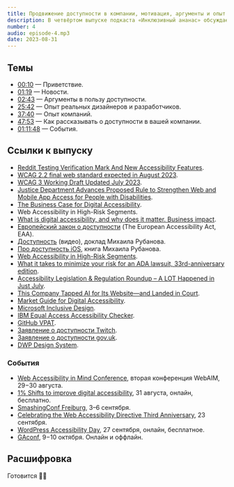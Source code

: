 ```yaml
---
title: Продвижение доступности в компании, мотивация, аргументы и опыт
description: В четвёртом выпуске подкаста «Инклюзивный ананас» обсуждаем, почему компаниям нужно заниматься доступностью, как убедить руководство и вовлечь команду, как рассказать о достижениях и собрать хороший фидбэк от пользователей, а также делимся опытом крупных компаний и реальными кейсами коллег, работающих с доступностью.
number: 4
audio: episode-4.mp3
date: 2023-08-31
---
```


## Темы

- [00:10](#00:10) — Приветствие.
- [01:19](#01:19) — Новости.
- [02:43](#02:43) — Аргументы в пользу доступности.
- [25:42](#25:42) — Опыт реальных дизайнеров и разработчиков.
- [37:40](#37:40) — Опыт компаний.
- [47:53](#47:53) — Как рассказывать о доступности в вашей компании.
- [01:11:48](#01:11:48) — События.

## Ссылки к выпуску

- [Reddit Testing Verification Mark And New Accessibility Features](https://tech.co/news/reddit-verfication-accessibility).
- [WCAG 2.2 final web standard expected in August 2023](https://www.w3.org/WAI/news/2023-07-20/wcag22PR/).
- [WCAG 3 Working Draft Updated July 2023](https://www.w3.org/WAI/news/2023-07-24/wcag3/).
- [Justice Department Advances Proposed Rule to Strengthen Web and Mobile App Access for People with Disabilities](https://www.justice.gov/opa/pr/justice-department-advances-proposed-rule-strengthen-web-and-mobile-app-access-people).
- [The Business Case for Digital Accessibility](https://www.w3.org/WAI/business-case/).
- Web Accessibility in High-Risk Segments.
- [What is digital accessibility, and why does it matter. Business impact](https://web.dev/learn/accessibility/why/#business-impact).
- [Европейский закон о доступности](https://en.wikipedia.org/wiki/European_Accessibility_Act) (The European Accessibility Act, EAA).
- [Доступность](https://youtu.be/90ewt96v79E?feature=shared) (видео), доклад Михаила Рубанова.
- [Про доступность iOS](https://rubanov.dev/a11y-book/), книга Михаила Рубанова.
- [Web Accessibility in High-Risk Segments](https://karlgroves.com/web-accessibility-in-high-risk-segments/).
- [What it takes to minimize your risk for an ADA lawsuit, 33rd-anniversary edition](https://www.deque.com/blog/what-it-takes-to-avoid-an-ada-lawsuit-33rd-anniversary-edition/).
- [Accessibility Legislation & Regulation Roundup – A LOT Happened in Just July](https://www.deque.com/blog/accessibility-legislation-regulation-roundup-july-2023/).
- [This Company Tapped AI for Its Website—and Landed in Court](https://www.wired.com/story/company-tapped-ai-website-landed-court/).
- [Market Guide for Digital Accessibility](https://www.gartner.com/doc/reprints?id=1-2DKPFU2I&ct=230510&st=sb).
- [Microsoft Inclusive Design](https://inclusive.microsoft.design).
- [IBM Equal Access Accessibility Checker](https://www.ibm.com/able/toolkit/tools/).
- [GitHub VPAT](https://government.github.com/accessibility/).
- [Заявление о доступности Twitch](https://www.twitch.tv/p/ru-ru/legal/accessibility/).
- [Заявление о доступности gov.uk](https://design-system.service.gov.uk/accessibility/).
- [DWP Design System](https://design-system.dwp.gov.uk/community/backlog).

### События

- [Web Accessibility in Mind Conference](https://conference.webaim.org), вторая конференция WebAIM, 29−30 августа.
- [1% Shifts to improve digital accessibility](https://www.accessibilityassociation.org/s/webinar-details?id=a0A4z000018Qg7PEAS), 31 августа, онлайн, бесплатно.
- [SmashingConf Freiburg](https://smashingconf.com/freiburg-2023/schedule), 3–6 сентября.
- [Celebrating the Web Accessibility Directive Third Anniversary](https://www.accessibilityassociation.org/s/WAD-Event?utm_source=IAAP%20Communications%20Mailing%20List&utm_campaign=1feed47886-EMAIL_CAMPAIGN_2023_06_02_05_11_COPY_02&utm_medium=email&utm_term=0_-3ce26539a2-%5BLIST_EMAIL_ID%5D), 23 сентября.
- [WordPress Accessibility Day](https://2023.wpaccessibility.day), 27 сентября, онлайн, бесплатное.
- [GAconf](https://www.gaconf.com/conference/), 9−10 октября. Онлайн и оффлайн.

## Расшифровка

Готовится 👩‍🍳
